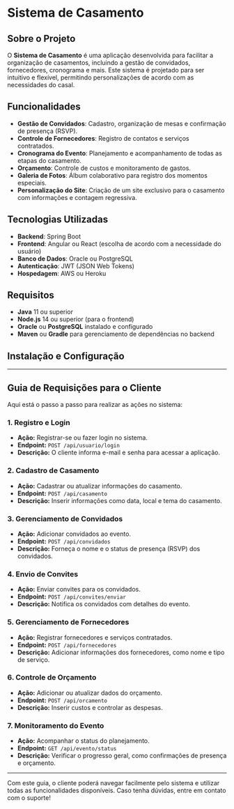 # Sistema de Casamento

## Sobre o Projeto

O **Sistema de Casamento** é uma aplicação desenvolvida para facilitar a organização de casamentos, incluindo a gestão de convidados, fornecedores, cronograma e mais. Este sistema é projetado para ser intuitivo e flexível, permitindo personalizações de acordo com as necessidades do casal.

## Funcionalidades

- **Gestão de Convidados**: Cadastro, organização de mesas e confirmação de presença (RSVP).
- **Controle de Fornecedores**: Registro de contatos e serviços contratados.
- **Cronograma do Evento**: Planejamento e acompanhamento de todas as etapas do casamento.
- **Orçamento**: Controle de custos e monitoramento de gastos.
- **Galeria de Fotos**: Álbum colaborativo para registro dos momentos especiais.
- **Personalização do Site**: Criação de um site exclusivo para o casamento com informações e contagem regressiva.

## Tecnologias Utilizadas

- **Backend**: Spring Boot
- **Frontend**: Angular ou React (escolha de acordo com a necessidade do usuário)
- **Banco de Dados**: Oracle ou PostgreSQL
- **Autenticação**: JWT (JSON Web Tokens)
- **Hospedagem**: AWS ou Heroku

## Requisitos

- **Java** 11 ou superior
- **Node.js** 14 ou superior (para o frontend)
- **Oracle** ou **PostgreSQL** instalado e configurado
- **Maven** ou **Gradle** para gerenciamento de dependências no backend

## Instalação e Configuração

---

## Guia de Requisições para o Cliente

Aqui está o passo a passo para realizar as ações no sistema:

### 1. Registro e Login
- **Ação:** Registrar-se ou fazer login no sistema.
- **Endpoint:** `POST /api/usuario/login`
- **Descrição:** O cliente informa e-mail e senha para acessar a aplicação.

### 2. Cadastro de Casamento
- **Ação:** Cadastrar ou atualizar informações do casamento.
- **Endpoint:** `POST /api/casamento`
- **Descrição:** Inserir informações como data, local e tema do casamento.

### 3. Gerenciamento de Convidados
- **Ação:** Adicionar convidados ao evento.
- **Endpoint:** `POST /api/convidados`
- **Descrição:** Forneça o nome e o status de presença (RSVP) dos convidados.

### 4. Envio de Convites
- **Ação:** Enviar convites para os convidados.
- **Endpoint:** `POST /api/convites/enviar`
- **Descrição:** Notifica os convidados com detalhes do evento.

### 5. Gerenciamento de Fornecedores
- **Ação:** Registrar fornecedores e serviços contratados.
- **Endpoint:** `POST /api/fornecedores`
- **Descrição:** Adicionar informações dos fornecedores, como nome e tipo de serviço.

### 6. Controle de Orçamento
- **Ação:** Adicionar ou atualizar dados do orçamento.
- **Endpoint:** `POST /api/orcamento`
- **Descrição:** Inserir custos e controlar as despesas.

### 7. Monitoramento do Evento
- **Ação:** Acompanhar o status do planejamento.
- **Endpoint:** `GET /api/evento/status`
- **Descrição:** Verificar o progresso geral, como confirmações de presença e orçamento.

---

Com este guia, o cliente poderá navegar facilmente pelo sistema e utilizar todas as funcionalidades disponíveis. Caso tenha dúvidas, entre em contato com o suporte!

